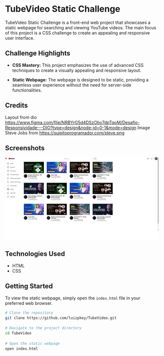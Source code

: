 # TubeVideo Static Challenge

TubeVideo Static Challenge is a front-end web project that showcases a static webpage for searching and viewing YouTube videos. The main focus of this project is a CSS challenge to create an appealing and responsive user interface.

## Challenge Highlights

- **CSS Mastery:** This project emphasizes the use of advanced CSS techniques to create a visually appealing and responsive layout.

- **Static Webpage:** The webpage is designed to be static, providing a seamless user experience without the need for server-side functionalities.

## Credits
Layout from dio https://www.figma.com/file/NRBYrG5d4DSzObv7dpTqoM/Desafio-Responsividade---DIO?type=design&node-id=0-1&mode=design
Image Steve Jobs from https://sujeitoprogramador.com/steve.png

## Screenshots

![TubeVideo Screenshot](/screenshots/tubevideo-screenshot.png)

## Technologies Used

- HTML
- CSS

## Getting Started

To view the static webpage, simply open the `index.html` file in your preferred web browser.

```bash
# Clone the repository
git clone https://github.com/luizpkey/TubeVideo.git

# Navigate to the project directory
cd TubeVideo

# Open the static webpage
open index.html
